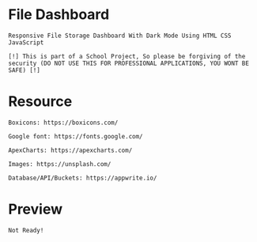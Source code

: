 # File Dashboard

    Responsive File Storage Dashboard With Dark Mode Using HTML CSS JavaScript

    [!] This is part of a School Project, So please be forgiving of the security (DO NOT USE THIS FOR PROFESSIONAL APPLICATIONS, YOU WONT BE SAFE) [!]

# Resource

    Boxicons: https://boxicons.com/

    Google font: https://fonts.google.com/

    ApexCharts: https://apexcharts.com/

    Images: https://unsplash.com/

    Database/API/Buckets: https://appwrite.io/

# Preview

    Not Ready!
